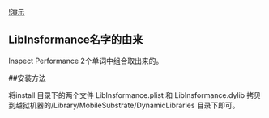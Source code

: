 

[!演示](http://ww1.sinaimg.cn/bmiddle/92172277jw1eqb01bzynsj20hs0vkjvf.jpg)

## LibInsformance名字的由来

Inspect Performance 2个单词中组合取出来的。


##安装方法

将install 目录下的两个文件 LibInsformance.plist 和 LibInsformance.dylib 拷贝到越狱机器的/Library/MobileSubstrate/DynamicLibraries 目录下即可。

